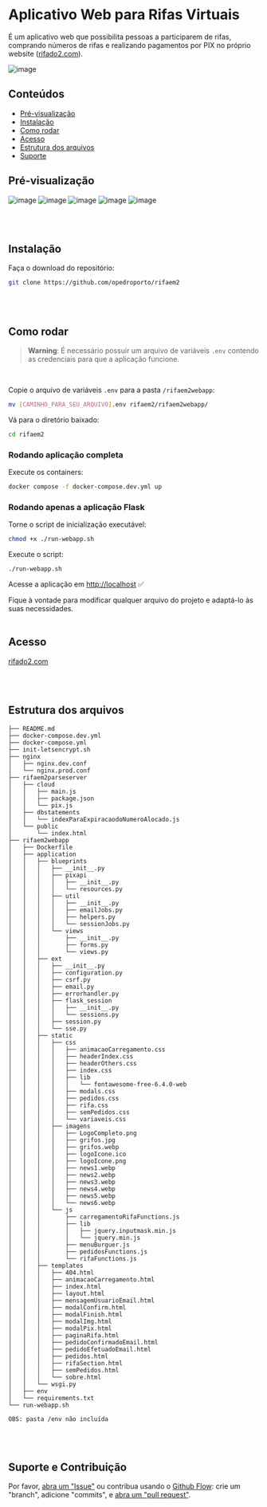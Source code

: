 # Aplicativo Web para Rifas Virtuais
É um aplicativo web que possibilita pessoas a participarem de rifas, comprando números de rifas e realizando pagamentos por 
PIX no próprio website ([rifado2.com](https://rifado2.com)).

![image](https://github.com/opedroporto/rifaem2/assets/77935889/e5849aba-3181-469b-ba3e-09173235b549)

## Conteúdos
- [Pré-visualização](#preview)
- [Instalação](#instalacao)
- [Como rodar](#uso)
- [Acesso](#acesso)
- [Estrutura dos arquivos](#estrutura)
- [Suporte](#suporte)

<a name="preview"/>

## Pré-visualização

![image](https://github.com/opedroporto/rifaem2/assets/77935889/60a57828-f98d-4f8b-8a5c-38b1939bd096)
![image](https://github.com/opedroporto/rifaem2/assets/77935889/21035e1b-ad1c-42a2-8cba-cd93d6009d0d)
![image](https://github.com/opedroporto/rifaem2/assets/77935889/c7412051-5b1c-4522-8ee6-5e5c8388c70a)
![image](https://github.com/opedroporto/rifaem2/assets/77935889/c9bc806a-456f-4c66-a947-eca29066fb4c)
![image](https://github.com/opedroporto/rifaem2/assets/77935889/e268f195-6acd-4488-86b1-5b9d2bfe022f)

<br>
<br>
<a name="instalacao"/>

## Instalação
Faça o download do repositório:
```sh
git clone https://github.com/opedroporto/rifaem2
```
<br>
<br>
<a name="uso"/>
         
## Como rodar
> **Warning**: É necessário possuir um arquivo de variáveis `.env` contendo as credenciais para que a aplicação funcione.
<br>

Copie o arquivo de variáveis `.env` para a pasta `/rifaem2webapp`:

```sh
mv [CAMINHO_PARA_SEU_ARQUIVO].env rifaem2/rifaem2webapp/
```

Vá para o diretório baixado:

```sh
cd rifaem2
```

### Rodando aplicação completa
Execute os containers:
```sh
docker compose -f docker-compose.dev.yml up
```
### Rodando apenas a aplicação Flask
Torne o script de inicialização executável:
```sh
chmod +x ./run-webapp.sh
```
Execute o script:
```sh
./run-webapp.sh
```

Acesse a aplicação em [http://localhost](http://localhost) :white_check_mark:

Fique à vontade para modificar qualquer arquivo do projeto e adaptá-lo às suas necessidades.
<br>
<br>
<a name="acesso"/>

## Acesso

[rifado2.com](https://rifado2.com)

<br>
<br>
<a name="estrutura"/>

## Estrutura dos arquivos

```
├── README.md
├── docker-compose.dev.yml
├── docker-compose.yml
├── init-letsencrypt.sh
├── nginx
│   ├── nginx.dev.conf
│   └── nginx.prod.conf
├── rifaem2parseserver
│   ├── cloud
│   │   ├── main.js
│   │   ├── package.json
│   │   └── pix.js
│   ├── dbstatements
│   │   └── indexParaExpiracaodoNumeroAlocado.js
│   └── public
│       └── index.html
├── rifaem2webapp
│   ├── Dockerfile
│   ├── application
│   │   ├── blueprints
│   │   │   ├── __init__.py
│   │   │   ├── pixapi
│   │   │   │   ├── __init__.py
│   │   │   │   └── resources.py
│   │   │   ├── util
│   │   │   │   ├── __init__.py
│   │   │   │   ├── emailJobs.py
│   │   │   │   ├── helpers.py
│   │   │   │   └── sessionJobs.py
│   │   │   └── views
│   │   │       ├── __init__.py
│   │   │       ├── forms.py
│   │   │       └── views.py
│   │   ├── ext
│   │   │   ├── __init__.py
│   │   │   ├── configuration.py
│   │   │   ├── csrf.py
│   │   │   ├── email.py
│   │   │   ├── errorhandler.py
│   │   │   ├── flask_session
│   │   │   │   ├── __init__.py
│   │   │   │   └── sessions.py
│   │   │   ├── session.py
│   │   │   └── sse.py
│   │   ├── static
│   │   │   ├── css
│   │   │   │   ├── animacaoCarregamento.css
│   │   │   │   ├── headerIndex.css
│   │   │   │   ├── headerOthers.css
│   │   │   │   ├── index.css
│   │   │   │   ├── lib
│   │   │   │   │   └── fontawesome-free-6.4.0-web
│   │   │   │   ├── modals.css
│   │   │   │   ├── pedidos.css
│   │   │   │   ├── rifa.css
│   │   │   │   ├── semPedidos.css
│   │   │   │   └── variaveis.css
│   │   │   ├── imagens
│   │   │   │   ├── LogoCompleto.png
│   │   │   │   ├── grifos.jpg
│   │   │   │   ├── grifos.webp
│   │   │   │   ├── logoIcone.ico
│   │   │   │   ├── logoIcone.png
│   │   │   │   ├── news1.webp
│   │   │   │   ├── news2.webp
│   │   │   │   ├── news3.webp
│   │   │   │   ├── news4.webp
│   │   │   │   ├── news5.webp
│   │   │   │   └── news6.webp
│   │   │   └── js
│   │   │       ├── carregamentoRifaFunctions.js
│   │   │       ├── lib
│   │   │       │   ├── jquery.inputmask.min.js
│   │   │       │   └── jquery.min.js
│   │   │       ├── menuBurguer.js
│   │   │       ├── pedidosFunctions.js
│   │   │       └── rifaFunctions.js
│   │   ├── templates
│   │   │   ├── 404.html
│   │   │   ├── animacaoCarregamento.html
│   │   │   ├── index.html
│   │   │   ├── layout.html
│   │   │   ├── mensagemUsuarioEmail.html
│   │   │   ├── modalConfirm.html
│   │   │   ├── modalFinish.html
│   │   │   ├── modalImg.html
│   │   │   ├── modalPix.html
│   │   │   ├── paginaRifa.html
│   │   │   ├── pedidoConfirmadoEmail.html
│   │   │   ├── pedidoEfetuadoEmail.html
│   │   │   ├── pedidos.html
│   │   │   ├── rifaSection.html
│   │   │   ├── semPedidos.html
│   │   │   └── sobre.html
│   │   └── wsgi.py
│   ├── env
│   └── requirements.txt
└── run-webapp.sh

OBS: pasta /env não incluída
```

<br>
<br>
<a name="suporte"/>

## Suporte e Contribuição

Por favor, [abra um "Issue"](https://github.com/opedroporto/rifaem2/issues) ou contribua usando o [Github Flow](https://guides.github.com/introduction/flow/): crie um "branch", adicione "commits", e [abra um "pull request"](https://github.com/opedroporto/rifaem2/compare).

